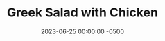 ---
layout: post
title:  "Greek Salad with Chicken"
date:   2023-06-25 00:00:00 -0500
categories:
- Recipes
- Chicken
permalink: /recipes/greek-salad
image: /assets/Food/Chicken/Salad/salad-cover.jpg
ing: salad-ing
facts: salad-facts
Prep: 30
Rest: 
Cook: 15
Source1: 
Source2: 
tags: 
- feta
- artichoke
- lemon
- tomato
- onion
- roasted
- red
- pepper
- dressing
- lunch
- roast
- bake
- bowl
Description: My go to order at a restaurant is normally a Greek Salad with Grilled Chicken, and the addition of roasted red peppers and artichokes makes it even better. This is super healthy, and tastes great with all the vegetables, meat, and feta. This also works well as a side without the meat too.
Instructions:
- Cut the chicken into cutlets and pound to even thickness. Add chicken to a bowl with seasonings (onion and garlic powder, paprika, chili powder, salt, and thyme) and oil. Mix. Transfer to a parchment lined cookie sheet. Chill in the fridge for a few hours if desired<br><br>

- Bake chicken on a parchment lined sheet for 12-15 minutes at 400F. Set aside<br><br>
- <center><img src="/assets/Food/Chicken/Salad/salad-2.jpg" alt="" class="instruction-image"></center><br>

- Drain and rinse the chickpeas, red peppers, and artichokes. Cut the artichokes, and add all 3 to a large bowl<br><br>

- Cut up all the vegetables and add to bowl with the feta<br><br>
- <center><img src="/assets/Food/Chicken/Salad/salad-4.jpg" alt="" class="instruction-image"></center><br>

- Let chicken rest until all vegetables are cut up. Dice the chicken small, and add to the bowl. Optionally serve with Italian dressing
---